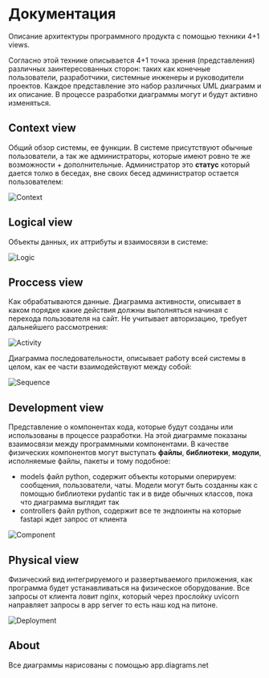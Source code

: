 # Документация

Описание архитектуры программного продукта с помощью техники 4+1 views.

Согласно этой технике описывается 4+1 точка зрения (представления) различных заинтересованных сторон: таких как конечные пользователи, разработчики, системные инженеры и руководители проектов. Каждое представление это набор различных UML диаграмм и их описание. В процессе разработки диаграммы могут и будут активно изменяться.

## Context view

Общий обзор системы, ее функции. В системе присутствуют обычные пользователи, а так же администраторы, которые имеют ровно те же возможности + дополнительные. Администратор это **статус** который дается толко в беседах, вне своих бесед администратор остается пользователем:

![Context](https://github.com/iqumi/y/blob/main/docs/context-diagram.png)

## Logical view

Объекты данных, их аттрибуты и взаимосвязи в системе:

![Logic](https://github.com/iqumi/y/blob/main/docs/class-diagram.png)

## Proccess view

Как обрабатываются данные. Диаграмма активности, описывает в каком порядке какие действия должны выполняться начиная с перехода пользователя на сайт. Не учитывает авторизацию, требует дальнейшего рассмотрения:

![Activity](https://github.com/iqumi/y/blob/main/docs/activity-diagram.png)

Диаграмма последовательности, описывает работу всей системы в целом, как ее части взаимодействуют между собой:

![Sequence](https://github.com/iqumi/y/blob/main/docs/sequence-diagram.png)

## Development view

Представление о компонентах кода, которые будут созданы или использованы в процессе разработки. На этой диаграмме показаны взаимосвязи между программными компонентами. В качестве физических компонентов могут выступать **файлы**, **библиотеки**, **модули**, исполняемые файлы, пакеты и тому подобное:

- models файл python, содержит объекты которыми оперируем: сообщения, пользователи, чаты. Модели могут быть созданны как с помощью библиотеки pydantic так и в виде обычных классов, пока что диаграмма выглядит так
- controllers файл python, содержит все те эндпоинты на которые fastapi ждет запрос от клиента

![Component](https://github.com/iqumi/y/blob/main/docs/component-diagram.png)

## Physical view

Физический вид интегрируемого и развертываемого приложения, как программа будет устанавливаться на физическое оборудование. Все запросы от клиента ловит nginx, который через прослойку uvicorn направляет запросы в app server то есть наш код на питоне.

![Deployment](https://github.com/iqumi/y/blob/main/docs/deployment-diagram.png)

## About

Все диаграммы нарисованы с помощью app.diagrams.net
